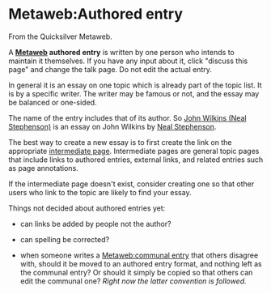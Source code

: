 
# Metaweb:Authored entry

From the Quicksilver Metaweb.

A **[Metaweb](/metaweb) authored entry** is written by one person who intends to maintain it themselves. If you have any input about it, click "discuss this page" and change the talk page. Do not edit the actual entry. 

In general it is an essay on one topic which is already part of the topic list. It is by a specific writer. The writer may be famous or not, and the essay may be balanced or one-sided. 

The name of the entry includes that of its author. So [John Wilkins (Neal Stephenson)](/john-wilkins-neal-stephenson) is an essay on John Wilkins by [Neal Stephenson](/user-nealstephenson).

The best way to create a new essay is to first create the link on the appropriate [intermediate page](/metaweb-intermediate-page). Intermediate pages are general topic pages that include links to authored entries, external links, and related entries such as page annotations.

If the intermediate page doesn't exist, consider creating one so that other users who link to the topic are likely to find your essay.

Things not decided about authored entries yet:

* can links be added by people not the author?


* can spelling be corrected?


* when someone writes a [Metaweb:communal entry](/metaweb-communal-entry) that others disagree with, should it be moved to an authored entry format, and nothing left as the communal entry? Or should it simply be copied so that others can edit the communal one? *Right now the latter convention is followed.*
